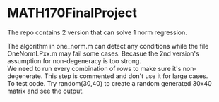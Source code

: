 # MATH170FinalProject
The repo contains 2 version that can solve 1 norm regression.  

The algorithm in one_norm.m can detect any conditions while the file OneNormLPxx.m may fail some cases. Becasue the 2nd version's assumption for non-degeneracy is too strong.  
We need to run every combination of rows to make sure it's non-degenerate. This step is commented and don't use it for large cases.  
To test code. Try random(30,40) to create a random generated 30x40 matrix and see the output.
